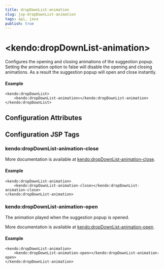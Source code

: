 ```yaml
---
title: dropDownList-animation
slug: jsp-dropDownList-animation
tags: api, java
publish: true
---
```


# \<kendo:dropDownList-animation\>

Configures the opening and closing animations of the suggestion popup. Setting the animation option to false will disable the opening and closing animations. As a result the suggestion popup will open and close instantly.

#### Example
    <kendo:dropDownList>
        <kendo:dropDownList-animation></kendo:dropDownList-animation>
    </kendo:dropDownList>

## Configuration Attributes


##  Configuration JSP Tags

### kendo:dropDownList-animation-close



More documentation is available at [kendo:dropDownList-animation-close](/kendo-ui/api/wrappers/jsp/dropdownlist/animation-close).

#### Example

    <kendo:dropDownList-animation>
        <kendo:dropDownList-animation-close></kendo:dropDownList-animation-close>
    </kendo:dropDownList-animation>

### kendo:dropDownList-animation-open

The animation played when the suggestion popup is opened.

More documentation is available at [kendo:dropDownList-animation-open](/kendo-ui/api/wrappers/jsp/dropdownlist/animation-open).

#### Example

    <kendo:dropDownList-animation>
        <kendo:dropDownList-animation-open></kendo:dropDownList-animation-open>
    </kendo:dropDownList-animation>

